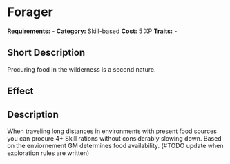 # Forager

**Requirements:** -
**Category:** Skill-based
**Cost:** 5 XP
**Traits:** -


## Short Description
Procuring food in the wilderness is a second nature.

## Effect


## Description
When traveling long distances in environments with present food sources you can procure 4+ Skill rations without considerably slowing down. Based on the enviornement GM determines food availability. (#TODO update when exploration rules are written)
